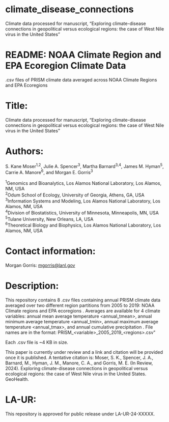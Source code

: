 # climate_disease_connections
Climate data processed for manuscript, “Exploring climate-disease connections in geopolitical versus ecological regions: the case of West Nile virus in the United States”

# README: NOAA Climate Region and EPA Ecoregion Climate Data 

.csv files of PRISM climate data averaged across NOAA Climate Regions and EPA Ecoregions

# Title: 
Climate data processed for manuscript, “Exploring climate-disease connections in geopolitical versus ecological regions: the case of West Nile virus in the United States”

# Authors: 
S. Kane Moser<sup>1,2</sup>, Julie A. Spencer<sup>3</sup>, Martha Barnard<sup>3,4</sup>, James M. Hyman<sup>5</sup>, Carrie A. Manore<sup>6</sup>, and Morgan E. Gorris<sup>3</sup>

<sup>1</sup>Genomics and Bioanalytics, Los Alamos National Laboratory, Los Alamos, NM, USA  
<sup>2</sup>Odum School of Ecology, University of Georgia, Athens, GA, USA  
<sup>3</sup>Information Systems and Modeling, Los Alamos National Laboratory, Los Alamos, NM, USA  
<sup>4</sup>Division of Biostatistics, University of Minnesota, Minneapolis, MN, USA  
<sup>5</sup>Tulane University, New Orleans, LA, USA  
<sup>6</sup>Theoretical Biology and Biophysics, Los Alamos National Laboratory, Los Alamos, NM, USA  

# Contact information:
Morgan Gorris: mgorris@lanl.gov

# Description: 
This repository contains 8 .csv files containing annual PRISM climate data averaged over two different region partitions from 2005 to 2019: NOAA Climate regions <noaaregions> and EPA ecoregions <ecoregions>. Averages are available for 4 climate variables: annual mean average temperature <annual_tmean>, annual minimum average temperature <annual_tmin>, annual maximum average temperature <annual_tmax>, and annual cumulative precipitation <ppt>. File names are in the format: PRISM_\<variable\>\_2005_2019_\<regions\>.csv"

Each .csv file is ~4 KB in size. 

This paper is currently under review and a link and citation will be provided once it is published. A tentative citation is: 
Moser, S. K., Spencer, J. A., Barnard, M., Hyman, J. M., Manore, C. A., and Gorris, M. E. (In Review, 2024). Exploring climate-disease connections in geopolitical versus ecological regions: the case of West Nile virus in the United States. GeoHealth. 

# LA-UR:
This repository is approved for public release under LA-UR-24-XXXXX.

